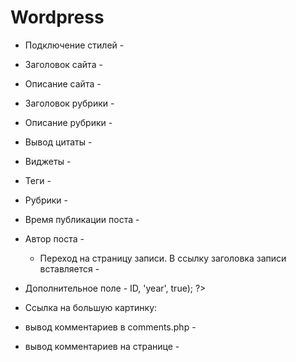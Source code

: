 # Wordpress
- Подключение стилей - <?php bloginfo("template_directory"); ?>  
- Заголовок сайта - <?php bloginfo( 'name' ); ?>  
- Описание сайта - <?php bloginfo( 'description' ); ?>  
- Заголовок рубрики - <?php echo get_cat_name(ID) ?>  
- Описание рубрики - <?php echo category_description( $category_id ); ?>  
- Вывод цитаты - <?php the_excerpt(); ?>  
  <?php while ( have_posts() ) : the_post(); ?>   
  <?php endwhile; ?> 

  <?php the_title(); ?>  
  <?php the_post(); ?>  
  <?php the_content(); ?>  
  <?php wp_nav_menu('primary'); ?>  
- Виджеты - <?php dynamic_sidebar(); ?>
  
  
  <?php the_post_thumbnail("thumbnail"); ?>  
  <?php the_post_thumbnail(array(100, 100)); ?>  

- Теги - <?php the_tags(); ?>  
- Рубрики - <?php the_category(); ?>  
- Время публикации поста - <?php the_time('d-m-Y'); ?> 
- Автор поста - <?php the_author(); ?>   

  <? endwhile; endif; wp_reset_query(); ?>
  
  - Переход на страницу записи. В ссылку заголовка записи вставляется - <?php the_permalink(); ?>
  
  
- Дополнительное поле - <?php echo get_post_meta($post->ID, 'year', true); ?>  
- Ссылка на большую картинку:  
  <?php   

  $large_image_url = wp_get_attachment_image_src( get_post_thumbnail_id(), 'large' );  
  echo $large_image_url[0]  

  ?>
- вывод комментариев в comments.php - <?php wp_list_comments(); ?>
- вывод комментариев на странице - <?php comments_template( 'comments.php' ); ?>

